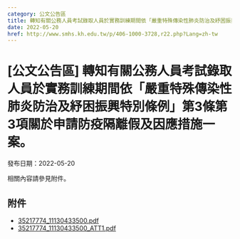 ```yaml
---
category: 公文公告區
title: 轉知有關公務人員考試錄取人員於實務訓練期間依「嚴重特殊傳染性肺炎防治及紓困振興特別條例」第3條第3項關於申請防疫隔離假及因應措施一案。
date: 2022-05-20
href: http://www.smhs.kh.edu.tw/p/406-1000-3728,r22.php?Lang=zh-tw
---
```


# [公文公告區] 轉知有關公務人員考試錄取人員於實務訓練期間依「嚴重特殊傳染性肺炎防治及紓困振興特別條例」第3條第3項關於申請防疫隔離假及因應措施一案。

發布日期：2022-05-20

相關內容請參見附件。

## 附件

- [35217774_11130433500.pdf](https://www.smhs.kh.edu.tw/var/file/0/1000/attach/42/pta_3495_6230247_14796.pdf)
- [35217774_11130433500_ATT1.pdf](https://www.smhs.kh.edu.tw/var/file/0/1000/attach/42/pta_3496_6979850_14796.pdf)

